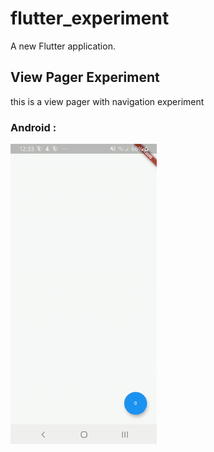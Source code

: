 # flutter_experiment

A new Flutter application.

## View Pager Experiment

this is a view pager with navigation experiment 

### Android :
![Android-Preview](assets/android.gif)
